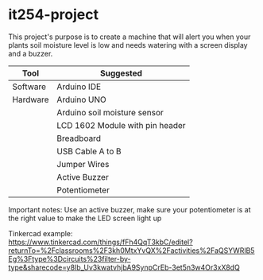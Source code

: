 # it254-project
This project's purpose is to create a machine that will alert you when your plants soil moisture level is low and needs watering with a screen display and a buzzer.

| Tool          | Suggested                      |
| ------------- | ------------------------------ |
| Software      | Arduino IDE                    |
| Hardware      | Arduino UNO                    |
|               | Arduino soil moisture sensor   |
|               | LCD 1602 Module with pin header|
|               | Breadboard                     |
|               | USB Cable A to B               |
|               | Jumper Wires                   |
|               | Active Buzzer                  |
|               | Potentiometer                  |

Important notes: Use an active buzzer, make sure your potentiometer is at the right value to make the LED screen light up

Tinkercad example: https://www.tinkercad.com/things/fFh4QqT3kbC/editel?returnTo=%2Fclassrooms%2F3kh0MtxYvQX%2Factivities%2FaQSYWRlB5Eg%3Ftype%3Dcircuits%23filter-by-type&sharecode=y8Ib_Uv3kwatvhjbA9SynpCrEb-3et5n3w4Or3xX8dQ
